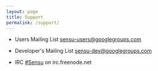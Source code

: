 ```yaml
---
layout: page
title: Support
permalink: /support/
---
```


* Users Mailing List  [sensu-users@googlegroups.com](mailto://sensu-users@googlegroups.com)

* Developer's Mailing List  [sensu-dev@googlegroups.com](mailto://sensu-dev@googlegroups.com)

* IRC  [#Sensu](irc://irc.freenode.net:6697/sensu) on irc.freenode.net
